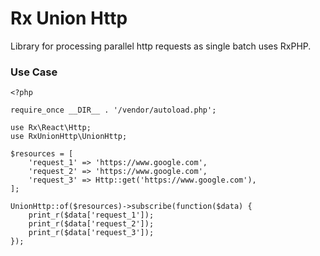# Rx Union Http

Library for processing parallel http requests as single batch uses RxPHP.

### Use Case
```
<?php

require_once __DIR__ . '/vendor/autoload.php';

use Rx\React\Http;
use RxUnionHttp\UnionHttp;

$resources = [
    'request_1' => 'https://www.google.com',
    'request_2' => 'https://www.google.com',
    'request_3' => Http::get('https://www.google.com'),
];

UnionHttp::of($resources)->subscribe(function($data) {
    print_r($data['request_1']);
    print_r($data['request_2']);
    print_r($data['request_3']);
});
```